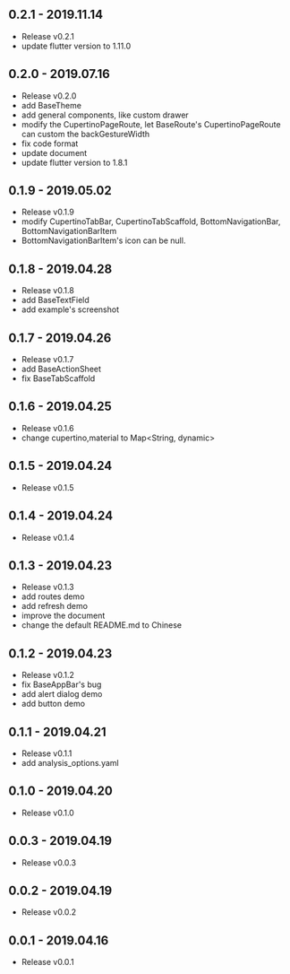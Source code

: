 ## 0.2.1 - 2019.11.14

* Release v0.2.1
* update flutter version to 1.11.0

## 0.2.0 - 2019.07.16

* Release v0.2.0
* add BaseTheme
* add general components, like custom drawer
* modify the CupertinoPageRoute, let BaseRoute's CupertinoPageRoute can custom the backGestureWidth
* fix code format
* update document
* update flutter version to 1.8.1

## 0.1.9 - 2019.05.02

* Release v0.1.9
* modify CupertinoTabBar, CupertinoTabScaffold, BottomNavigationBar, BottomNavigationBarItem
* BottomNavigationBarItem's icon can be null.

## 0.1.8 - 2019.04.28

* Release v0.1.8
* add BaseTextField
* add example's screenshot

## 0.1.7 - 2019.04.26

* Release v0.1.7
* add BaseActionSheet
* fix BaseTabScaffold

## 0.1.6 - 2019.04.25

* Release v0.1.6
* change cupertino,material to Map<String, dynamic>

## 0.1.5 - 2019.04.24

* Release v0.1.5

## 0.1.4 - 2019.04.24

* Release v0.1.4

## 0.1.3 - 2019.04.23

* Release v0.1.3
* add routes demo
* add refresh demo
* improve the document
* change the default README.md to Chinese

## 0.1.2 - 2019.04.23

* Release v0.1.2
* fix BaseAppBar's bug
* add alert dialog demo
* add button demo

## 0.1.1 - 2019.04.21

* Release v0.1.1
* add analysis_options.yaml

## 0.1.0 - 2019.04.20

* Release v0.1.0

## 0.0.3 - 2019.04.19

* Release v0.0.3

## 0.0.2 - 2019.04.19

* Release v0.0.2

## 0.0.1 - 2019.04.16

* Release v0.0.1
